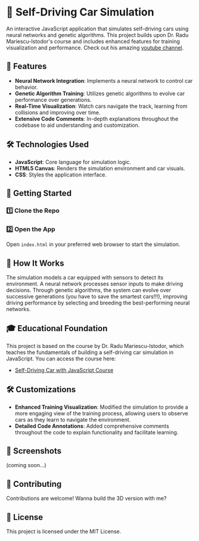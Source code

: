 # 🚗 Self-Driving Car Simulation

An interactive JavaScript application that simulates self-driving cars using neural networks and genetic algorithms. 
This project builds upon Dr. Radu Mariescu-Istodor's course and includes enhanced features for training visualization and performance.
Check out his amazing [youtube channel](https://www.youtube.com/@Radu).

## 🌟 Features

- **Neural Network Integration**: Implements a neural network to control car behavior.
- **Genetic Algorithm Training**: Utilizes genetic algorithms to evolve car performance over generations.
- **Real-Time Visualization**: Watch cars navigate the track, learning from collisions and improving over time.
- **Extensive Code Comments**: In-depth explanations throughout the codebase to aid understanding and customization.

## 🛠️ Technologies Used

- **JavaScript**: Core language for simulation logic.
- **HTML5 Canvas**: Renders the simulation environment and car visuals.
- **CSS**: Styles the application interface.

## 🚀 Getting Started

### 1️⃣ Clone the Repo
### 2️⃣ Open the App

Open `index.html` in your preferred web browser to start the simulation.

## 🧠 How It Works

The simulation models a car equipped with sensors to detect its environment. A neural network processes sensor inputs to make driving decisions.
Through genetic algorithms, the system can evolve over successive generations (you have to save the smartest cars!!!), 
improving driving performance by selecting and breeding the best-performing neural networks.

## 🎓 Educational Foundation

This project is based on the course by Dr. Radu Mariescu-Istodor, which teaches the fundamentals of building a self-driving car simulation in JavaScript. 
You can access the course here:

- [Self-Driving Car with JavaScript Course](https://www.youtube.com/watch?v=Rs_rAxEsAvI)

## 🛠️ Customizations

- **Enhanced Training Visualization**: Modified the simulation to provide a more engaging view of the training process, allowing users to observe cars as they learn to navigate the environment.
- **Detailed Code Annotations**: Added comprehensive comments throughout the code to explain functionality and facilitate learning.

## 📸 Screenshots

(coming soon...)

## 🤝 Contributing

Contributions are welcome! Wanna build the 3D version with me?

## 📜 License

This project is licensed under the MIT License.
